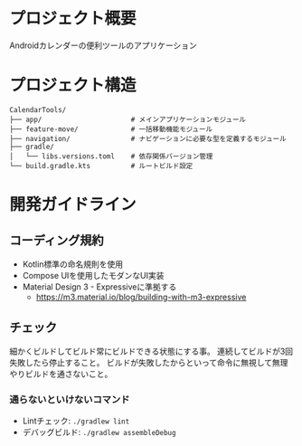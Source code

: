 # プロジェクト概要
Androidカレンダーの便利ツールのアプリケーション

# プロジェクト構造
```
CalendarTools/
├── app/                      # メインアプリケーションモジュール
├── feature-move/             # 一括移動機能モジュール
├── navigation/               # ナビゲーションに必要な型を定義するモジュール
├── gradle/
│   └── libs.versions.toml    # 依存関係バージョン管理
└── build.gradle.kts          # ルートビルド設定
```

# 開発ガイドライン

## コーディング規約
- Kotlin標準の命名規則を使用
- Compose UIを使用したモダンなUI実装
- Material Design 3 - Expressiveに準拠する
  - https://m3.material.io/blog/building-with-m3-expressive

## チェック
細かくビルドしてビルド常にビルドできる状態にする事。
連続してビルドが3回失敗したら停止すること。
ビルドが失敗したからといって命令に無視して無理やりビルドを通さないこと。

### 通らないといけないコマンド
- Lintチェック: `./gradlew lint`
- デバッグビルド: `./gradlew assembleDebug`
